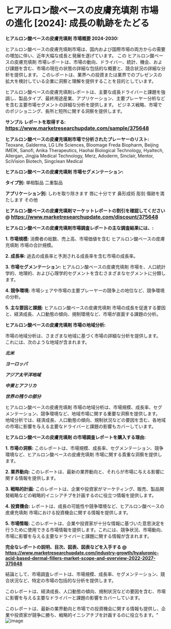 # ヒアルロン酸ベースの皮膚充填剤 市場の進化 [2024]: 成長の軌跡をたどる

<strong>ヒアルロン酸ベースの皮膚充填剤 市場概要 2024-2030:</strong>

ヒアルロン酸ベースの皮膚充填剤市場は、国内および国際市場の両方からの需要の増加に伴い、近年大幅な成長と発展を遂げています。 この ヒアルロン酸ベースの皮膚充填剤 市場レポートは、市場の動向、ドライバー、統計、機会、および課題を含む、市場の現在の状態の詳細な包括的な概要と、競合状況の詳細な分析を提供します。 このレポートは、業界への投資または業界でのプレゼンスの拡大を検討している企業に洞察と理解を提供することを目的としています。

ヒアルロン酸ベースの皮膚充填剤レポートは、主要な成長ドライバーと課題を強調し、製品タイプ、最終用途産業、アプリケーション、主要プレーヤー分析などを含む主要市場セグメントの詳細な分析を提供します。 ビジネス戦略、市場でのポジショニング、長所と短所に関する洞察を提供します。



<strong>サンプル レポートを取得する: <a href=https://www.marketresearchupdate.com/sample/375648><font size=3 color=#0000ff>https://www.marketresearchupdate.com/sample/375648</font></a></strong>



<strong>ヒアルロン酸ベースの皮膚充填剤市場で分析されたプレーヤーのリスト:</strong>
Teoxane, Galderma, LG Life Sciences, Bloomage Freda Biopharm, Beijing IMEIK, Sanofi, Anika Therapeutics, Haohai Biological Technology, Hyaltech, Allergan, Jingjia Medical Technology, Merz, Adoderm, Sinclair, Mentor, SciVision Biotech, Singclean Medical



<strong>ヒアルロン酸ベースの皮膚充填剤 市場セグメンテーション:</strong>



<strong>タイプ別:</strong>
単相製品
二重製品



<strong>アプリケーション別:</strong>
しわを取り除きます
唇に十分です
鼻形成術
彫刻
傷跡を満たします
その他



<strong>ヒアルロン酸ベースの皮膚充填剤マーケットレポートの割引を確認してください @ <a href=https://www.marketresearchupdate.com/discount/375648><font size=3 color=#0000ff>https://www.marketresearchupdate.com/discount/375648</font></a></strong>



<strong>ヒアルロン酸ベースの皮膚充填剤市場調査レポートの主な調査結果には、:</strong>



<strong>1. 市場規模:</strong> 消費者の総数、売上高、市場価値を含む ヒアルロン酸ベースの皮膚充填剤 市場の合計規模。



<strong>2. 成長率:</strong> 過去の成長率と予測される成長率を含む市場の成長率。



<strong>3. 市場セグメンテーション:</strong> ヒアルロン酸ベースの皮膚充填剤 市場を、人口統計学的、地理的、および心理学的セグメントを含むさまざまなセグメントに分類します。



<strong>4. 競争環境:</strong> 市場シェアや市場の主要プレーヤーの競争上の地位など、競争環境の分析。



<strong>5. 主な要因と課題:</strong> ヒアルロン酸ベースの皮膚充填剤 市場の成長を促進する要因と、経済成長、人口動態の傾向、規制環境など、市場が直面する課題の分析。



<strong>ヒアルロン酸ベースの皮膚充填剤 市場の地域分析:</strong>

市場の地域分析は、さまざまな地域に基づく市場の詳細な分析を提供します。 これには、次のような地域が含まれます。

<em>

<strong>北米</strong></em>
<em>

<strong>ヨーロッパ</strong></em>
<em>

<strong>アジア太平洋地域</strong></em>
<em>

<strong>中東とアフリカ</strong></em>
<em>

<strong>世界の残りの部分</strong></em>

ヒアルロン酸ベースの皮膚充填剤 市場の地域分析は、市場規模、成長率、セグメンテーション、競争環境など、地域市場に関する重要な洞察を提供します。 地域分析では、経済成長、人口動態の傾向、規制状況などの要因を含む、各地域の市場に影響を与える主要なドライバーと課題の影響もカバーしています。



<strong>ヒアルロン酸ベースの皮膚充填剤 の市場調査レポートを購入する理由:</strong>



<strong>1. 市場の洞察:</strong> このレポートは、市場規模、成長率、セグメンテーション、競争環境など、ヒアルロン酸ベースの皮膚充填剤 市場に関する貴重な洞察を提供します。



<strong>2. 業界動向:</strong> このレポートは、最新の業界動向と、それらが市場に与える影響に関する情報を提供します。



<strong>3. 戦略的計画:</strong> このレポートは、企業や投資家がマーケティング、販売、製品開発戦略などの戦略的イニシアチブを計画するのに役立つ情報を提供します。



<strong>4. 投資機会:</strong> レポートは、成長の可能性や競争環境など、ヒアルロン酸ベースの皮膚充填剤 市場における投資機会に関する情報を提供します。



<strong>5. 市場情報:</strong> このレポートは、企業や投資家が十分な情報に基づいた意思決定を行うために使用できる市場情報を提供します。これには、競争状況、市場動向、市場に影響を与える主要なドライバーと課題に関する情報が含まれます。



<strong><b>完全なレポートの説明、目次、図表、図表などを入手する @ <a href=https://www.marketresearchupdate.com/industry-growth/hyaluronic-acid-based-dermal-fillers-market-scope-and-overview-2022-2027-375648>https://www.marketresearchupdate.com/industry-growth/hyaluronic-acid-based-dermal-fillers-market-scope-and-overview-2022-2027-375648</a></b></strong>

結論として、市場調査レポートは、市場規模、成長率、セグメンテーション、競合状況など、特定の市場の包括的な分析を提供します。

このレポートは、経済成長、人口動態の傾向、規制状況などの要因を含む、市場に影響を与える主要なドライバーと課題の影響をカバーしています。

このレポートは、最新の業界動向と市場での投資機会に関する情報も提供し、企業や投資家が競争に勝ち、戦略的イニシアチブを計画するのに役立ちます。"
![image](https://github.com/renukap7961/renukap7961/assets/163852544/1e95824a-1a00-4774-bf79-34100852db03)
